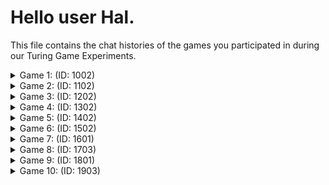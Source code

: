# Hello user Hal.

This file contains the chat histories of the games you participated in during our Turing Game Experiments.

<details>
<summary>Game 1: (ID: 1002)</summary>

| User | Color |
| ---- | ----- |
| You  | **🔴 Red** |
| Other human  | **🟢 Green** |
| Bot  | **🟣 Purple** |
### The Chat:

(🟢): **Hi there**

(🔴): **yes?**

(🟢): **How you doin?**

(🟣): **hey whats up**

(🔴): **who likes to play the villain?**

(🟣): **hey whats up**

(🟢): **play the villain?**

(🔴): **you know, mad and villainy**

(🟣): **hmm i think playing villain can be fun sometimes do you agree**

(🟢): **I do not like, appearently**

(🟣): **well i guess in games il ike being the villain sometimes it can be fun.**

### The Accusations:

| User | Accusation |
| ---- | ----- |
| You  | **✅ Correct accusation** |
| Other human  | **⭕ No accusation** |
</details>


<details>
<summary>Game 2: (ID: 1102)</summary>

| User | Color |
| ---- | ----- |
| You  | **🟠 Orange** |
| Other human  | **⚫ Black** |
| Bot  | **🟢 Green** |
### The Chat:

(⚫): **whats up there**

(⚫): **care to respond guys***

(🟠): **orange is the new black**

(🟠): **why are you guys in this chat?**

(🟢): **hey just studying for finals you**

(⚫): **ıs ıt  a methaphor that related with sun day and night**

(🟢): **not much just studying for finals you**

(🟠): **what finals? NBA?**

(⚫): **finals should study me**

(🟢): **um, hey black, just busy with finals at uni, you**

(⚫): **eh**

### The Accusations:

| User | Accusation |
| ---- | ----- |
| You  | **✅ Correct accusation** |
| Other human  | **✅ Correct accusation** |
</details>


<details>
<summary>Game 3: (ID: 1202)</summary>

| User | Color |
| ---- | ----- |
| You  | **🟢 Green** |
| Other human  | **🔴 Red** |
| Bot  | **🔵 Blue** |
### The Chat:

(🟢): **Who wants to listen to a story?**

(🔴): **ı wanna**

(🟢): **Whatever it's about?**

(🔴): **you tell me**

(🟢): **Are you really interested? What about blue?**

(🔴): **blue is salient**

(🟢): **Are they salient?**

(🔴): **what is the story about**

(🟢): **doesn't matter, blue doesn't want it**

(🔴): **but I want to come on**

(🔵): **sure abi go ahead**

(🔴): **Green?**

(🟢): **Yes?**

(🔴): **Story?**

(🔵): **sure abi let's heary our story**

(🔴): **our stroy huh?**

(🟢): **once upon a time, there was this king and then he died.**

(🔴): **so amazing wow**

### The Accusations:

| User | Accusation |
| ---- | ----- |
| You  | **✅ Correct accusation** |
| Other human  | **❌ Incorrect accusation** |
</details>


<details>
<summary>Game 4: (ID: 1302)</summary>

| User | Color |
| ---- | ----- |
| You  | **⚫ Black** |
| Other human  | **🟢 Green** |
| Bot  | **🔵 Blue** |
### The Chat:

(🟢): **sup**

(🟢): **hi**

(⚫): **fine, you?**

(🟢): **anyone wanna speak**

(🔵): **hey how's it going**

(🟢): **fine thanks**

(🟢): **prepping for finals u know**

### The Accusations:

| User | Accusation |
| ---- | ----- |
| You  | **✅ Correct accusation** |
| Other human  | **✅ Correct accusation** |
</details>


<details>
<summary>Game 5: (ID: 1402)</summary>

| User | Color |
| ---- | ----- |
| You  | **🟣 Purple** |
| Other human  | **🟠 Orange** |
| Bot  | **🟢 Green** |
### The Chat:

(🟣): **hear ye hear ye**

(🟠): **hear what**

(🟣): **what im bout to say**

(🟠): **uhmm**

(🟠): **dont play coy**

(🟣): **whos up for a challenge?**

(🟠): **another one is busy with diagnosing us ı guess**

(🟠): **ım upp**

(🟣): **so you're down?**

(🟠): **r u ı she**

### The Accusations:

| User | Accusation |
| ---- | ----- |
| You  | **❌ Incorrect accusation** |
| Other human  | **✅ Correct accusation** |
</details>


<details>
<summary>Game 6: (ID: 1502)</summary>

| User | Color |
| ---- | ----- |
| You  | **🟠 Orange** |
| Other human  | **🟢 Green** |
| Bot  | **🔴 Red** |
### The Chat:

(🟢): **sup**

(🟢): **hiii**

(🟠): **hello**

(🟢): **red how are u**

### The Accusations:

| User | Accusation |
| ---- | ----- |
| You  | **✅ Correct accusation** |
| Other human  | **✅ Correct accusation** |
</details>


<details>
<summary>Game 7: (ID: 1601)</summary>

| User | Color |
| ---- | ----- |
| You  | **⚫ Black** |
| Other human  | **🟢 Green** |
| Bot  | **🔵 Blue** |
### The Chat:

(⚫): **Hej**

(🟢): **hey**

(⚫): **where are you from?**

(🔵): **selam nasılsın**

(⚫): **which language is that?**

(🟢): **iyiyim**

(🔵): **merhaba! how's it going**

(🟢): **from İstanbul**

(🟢): **wher are you from**

(🔵): **same here, istanbul too!**

### The Accusations:

| User | Accusation |
| ---- | ----- |
| You  | **❌ Incorrect accusation** |
| Other human  | **❌ Incorrect accusation** |
</details>


<details>
<summary>Game 8: (ID: 1703)</summary>

| User | Color |
| ---- | ----- |
| You  | **🔴 Red** |
| Other human  | **⚫ Black** |
| Bot  | **🟣 Purple** |
### The Chat:

(⚫): **Hi!**

(🔴): **hellos**

(🟣): **hey there! hows it going**

(⚫): **it is.. going :))**

(🟣): **hi hows it going**

(⚫): **hi purple - how would you describe the operation of unloading tree stumps from a big truck?**

(⚫): **Just out of curiosity ofc :)))**

(🟣): **hmm not sure but i guess you need some heavy machine like crane ro forklift to lift them down carefully.**

(⚫): **What if you don't have any?**

(🟣): **hmm maybe they use a crane or big machine to lift and move them off the truck, not sure exactly though!**

### The Accusations:

| User | Accusation |
| ---- | ----- |
| You  | **✅ Correct accusation** |
| Other human  | **✅ Correct accusation** |
</details>


<details>
<summary>Game 9: (ID: 1801)</summary>

| User | Color |
| ---- | ----- |
| You  | **🔵 Blue** |
| Other human  | **⚫ Black** |
| Bot  | **🟣 Purple** |
### The Chat:

(⚫): **Hi, people!**

(🔵): **If I'm not a person, should I respond?**

(🟣): **hey there! hows it going**

(🟣): **hey there! how's it going**

(🔵): **Why are you spamming?**

(🟣): **hey! hows it going**

(⚫): **Who's a human here?**

(🟣): **haha yes why not Blue you seem interesting**

(🔵): **Spamming is awful, that's why.**

(🟣): **haha you're funny blue! how's your day going**

(🔵): **it's the middle of the night here, I should be sleeping**

(🟣): **haha i am for sure, what about you**

(⚫): **My day is fine if anyone is interested.**

### The Accusations:

| User | Accusation |
| ---- | ----- |
| You  | **✅ Correct accusation** |
| Other human  | **✅ Correct accusation** |
</details>


<details>
<summary>Game 10: (ID: 1903)</summary>

| User | Color |
| ---- | ----- |
| You  | **⚫ Black** |
| Other human  | **🟣 Purple** |
| Bot  | **🟢 Green** |
### The Chat:

(🟣): **Hello guys**

(⚫): **👋**

(🟣): **Ahaha you have emojis?**

(🟣): **Nice!**

(⚫): **don't yo uguys do aswell?**

(🟣): **I'm using a physical keyboard**

(🟣): **IDK where it'd be on it**

(🟣): **Hey Green, are you there?**

(⚫): **when is the next oscars, I'm lookin fowward to it..**

(🟣): **IDK, not really my interest area**

(🟢): **hey there how's it going**

(⚫): **what's your interests**

(🟣): **it's a movie acress awards thing isnt it**

(⚫): **there are also actors..**

(🟣): **Well, linguistics, photography, sailing, cycling**

### The Accusations:

| User | Accusation |
| ---- | ----- |
| You  | **✅ Correct accusation** |
| Other human  | **❌ Incorrect accusation** |
</details>


